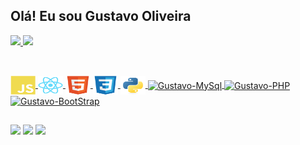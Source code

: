 ## Olá! Eu sou Gustavo Oliveira
<div>
 <a href="">
  <img height="180em" src="https://github-readme-stats.vercel.app/api?username=Gustavo-Oliveira-Gomes&show_icons=true&theme=dark#gh-dark-mode-only/&rank icon=github"/>
  <img height="180em" src="https://github-readme-stats.vercel.app/api/top-langs/?username=Gustavo-Oliveira-Gomes&layout=compact&theme=dark#gh-dark-mode-only"/> 
</div>

##

<!--campo para altera as imagens das linguagens usadas-->
<div style="display: inline_block"><br> 
  <img align="center" alt="Gustavo-Js" height="30" width="40" src="https://raw.githubusercontent.com/devicons/devicon/master/icons/javascript/javascript-plain.svg">
  <img align="center" alt="Gustavo-React" height="30" width="40" src="https://raw.githubusercontent.com/devicons/devicon/master/icons/react/react-original.svg">
  <img align="center" alt="Gustavo-HTML" height="30" width="40" src="https://raw.githubusercontent.com/devicons/devicon/master/icons/html5/html5-original.svg">
  <img align="center" alt="Gustavo-CSS" height="30" width="40" src="https://raw.githubusercontent.com/devicons/devicon/master/icons/css3/css3-original.svg">
  <img align="center" alt="Gustavo-Python" height="30" width="40" src="https://raw.githubusercontent.com/devicons/devicon/master/icons/python/python-original.svg">
  <img align="center" alt="Gustavo-MySql" height="40" width="50" src="https://cdn.jsdelivr.net/gh/devicons/devicon@latest/icons/mysql/mysql-original-wordmark.svg">
  <img align="center" alt="Gustavo-PHP" height="40" width="50" src="https://cdn.jsdelivr.net/gh/devicons/devicon@latest/icons/php/php-original.svg">
 <img align="center" alt="Gustavo-BootStrap" height="40" width="50"src="https://cdn.jsdelivr.net/gh/devicons/devicon@latest/icons/bootstrap/bootstrap-original.svg" />

  <!--- configuração para inserção de imagens <img align="center" alt="Rafa-Csharp" height="30" width="40" src="imagens"> --->
  
</div>
  
  ##
 
<div> 
  
 <a href="https://discord.gg/...." target="_blank"><img src="https://img.shields.io/badge/Discord-7289DA?style=for-the-badge&logo=discord&logoColor=white" target="_blank"></a> 
  <a href = "mailto:gustavo110325@gmail.com"><img src="https://img.shields.io/badge/-Gmail-%23333?style=for-the-badge&logo=gmail&logoColor=white" target="_blank"></a>
  <a href="https://www.linkedin.com/in/gustavo-o-gomes-25b7901b5" target="_blank"><img src="https://img.shields.io/badge/-LinkedIn-%230077B5?style=for-the-badge&logo=linkedin&logoColor=white" target="_blank"></a> 
  
</div>
